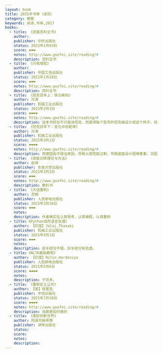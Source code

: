 ```yaml
---
layout: book
title: 2021年书单（读完）
category: 橱窗
keywords: 阅读,书单,2017
books:
  - title: 《武器百科全书》
    author:
    publisher: 华侨出版社
    status: 2021年1月03日
    score: ❤❤❤
    notes: http://www.guofei.site/reading/#
    description: 百科全书
  - title: 《闪电增肌》
    author:
    publisher: 中国工信出版社
    status: 2021年1月18日
    score: ❤❤❤
    notes: http://www.guofei.site/reading/#
    description: 百科全书
  - title: 《坦克百年上：铁马嘶鸣》
    author: 邓涛
    publisher: 机械工业出版社
    status: 2021年2月3日
    score: ❤❤❤❤
    notes: http://www.guofei.site/reading/#
    description: 这本书好在不只是讲坦克，而是讲每个型号的坦克被设计成这个样子，背后的社会、政治、地理原因。例如，早期的英国的海军传统，使坦克按照“陆上巡洋舰”甚至“无畏舰”来设计，最后英国坦克的风格是重视装甲，机动和火控不行。苏联军人意志力很强，所以牺牲乘员舒适度，提高坦克的综合性能。法国因为国力衰弱，指望重型坦克的视觉冲击力提升威望。意大利为了转移大萧条后的矛盾，不顾战争和经济状况错位，侵略埃塞俄比亚和武装干涉西班牙，损失大量的储备，导致二战坦克很差。而德国由于政治原因，导致火炮性能过剩，导致底盘设计困难重重并很多克服的技巧。
  - title: 《坦克百年下：变化中的乾坤》
    author: 邓涛
    publisher: 机械工业出版社
    status: 2021年3月1日
    score: ❤❤❤❤
    notes: http://www.guofei.site/reading/#
    description: 而德国由于政治原因，导致火炮性能过剩，导致底盘设计困难重重，又因为工业基础雄厚，所以技术路线越来越偏。美国长期缺乏战争经验，坦克纸上谈兵，又有深厚的工业能力。以色列兵源珍贵、要打巷战，所以防御极高。瑞典纵深防御战略，设计了非常适合瑞典地形的坦克。
  - title: 《体能训练理论与方法》
    author: 赵琦
    publisher: 东南大学出版社
    status: 2021年3月3日
    score: ❤❤❤
    notes: http://www.guofei.site/reading/#
    description: 教科书
  - title: 《大话重构》
    author: 范钢
    publisher: 人民邮电出版社
    status: 2021年3月16日
    score: ❤❤❤
    notes:
    description: 作者确实在认真思考，认真编程，认真重构
  - title: 《Python自然语言处理》
    author: 【印度】Jalaj.Thanaki
    publisher: 机械工业出版社
    status: 2021年5月3日
    score: ❤❤❤
    notes:
    description: 前半部分不错，后半部分有些虚。
  - title: 《NLTK基础教程》
    author: 【印度】Nitin.Hardeniya
    publisher: 人民邮电出版社
    status: 2021年5月6日
    score: ❤❤❤❤
    notes:
    description: 干货多。
  - title: 《重新定义公司》
    author: 【美】埃里克
    publisher: 中信出版社
    status: 2021年7月18日
    score: ❤❤❤❤
    notes: http://www.guofei.site/reading/#
    description: 谷歌是如何做的
  - title: 《美妙的新世界》
    author: 阿道司赫胥黎
    publisher: 译林出版社
    status:
    score:
    notes:
    description:
---
```

